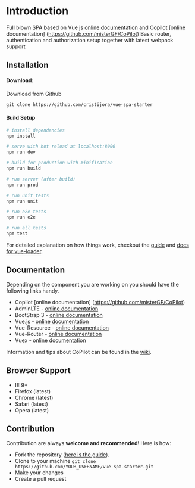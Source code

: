 Introduction
============

Full blown SPA based on Vue js [online documentation](https://github.com/vuejs/vue) and Copilot [online documentation] (https://github.com/misterGF/CoPilot)
Basic router, authentication and authorization setup together with latest webpack support

Installation
------------

#### Download:

Download from Github

```
git clone https://github.com/cristijora/vue-spa-starter
```

#### Build Setup

``` bash
# install dependencies
npm install

# serve with hot reload at localhost:8000
npm run dev

# build for production with minification
npm run build

# run server (after build)
npm run prod

# run unit tests
npm run unit

# run e2e tests
npm run e2e

# run all tests
npm test
```

For detailed explanation on how things work, checkout the [guide](https://github.com/vuejs-templates/webpack#vue-webpack-boilerplate) and [docs for vue-loader](http://vuejs.github.io/vue-loader).


Documentation
-------------
Depending on the component you are working on you should have the following links handy.
- Copilot [online documentation] (https://github.com/misterGF/CoPilot)
- AdminLTE - [online documentation](https://almsaeedstudio.com/themes/AdminLTE/documentation/index.html)
- BootStrap 3 - [online documentation](https://github.com/twbs/bootstrap)
- Vue.js - [online documentation](https://github.com/vuejs/vue)
- Vue-Resource - [online documentation](https://github.com/vuejs/vue-resource)
- Vue-Router - [online documentation](https://github.com/vuejs/vue-router)
- Vuex - [online documentation](https://github.com/vuejs/vuex)

Information and tips about CoPilot can be found in the [wiki](https://github.com/misterGF/CoPilot/wiki).

Browser Support
---------------
- IE 9+
- Firefox (latest)
- Chrome (latest)
- Safari (latest)
- Opera (latest)

Contribution
------------
Contribution are always **welcome and recommended**! Here is how:

- Fork the repository ([here is the guide](https://help.github.com/articles/fork-a-repo/)).
- Clone to your machine ```git clone https://github.com/YOUR_USERNAME/vue-spa-starter.git```
- Make your changes
- Create a pull request
